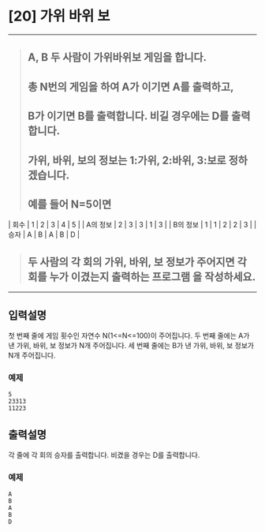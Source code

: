 
# [20] 가위 바위 보
---

> ## A, B 두 사람이 가위바위보 게임을 합니다. 
> ## 총 N번의 게임을 하여 A가 이기면 A를 출력하고, 
> ## B가 이기면 B를 출력합니다. 비길 경우에는 D를 출력합니다.
> ## 가위, 바위, 보의 정보는 1:가위, 2:바위, 3:보로 정하겠습니다.
> ## 예를 들어 N=5이면

| 회수 | 1 | 2 | 3 | 4 | 5 |
| A의 정보 | 2 | 3 | 3 | 1 | 3 |
| B의 정보 | 1 | 1 | 2 | 2 | 3 |
| 승자 | A | B | A | B | D |


> ## 두 사람의 각 회의 가위, 바위, 보 정보가 주어지면 각 회를 누가 이겼는지 출력하는 프로그램 을 작성하세요.

---

## 입력설명
첫 번째 줄에 게임 횟수인 자연수 N(1<=N<=100)이 주어집니다. 
두 번째 줄에는 A가 낸 가위, 바위, 보 정보가 N개 주어집니다. 
세 번째 줄에는 B가 낸 가위, 바위, 보 정보가 N개 주어집니다.

### 예제
```
5 
23313 
11223
```

## 출력설명
각 줄에 각 회의 승자를 출력합니다. 비겼을 경우는 D를 출력합니다.

### 예제

```
A 
B 
A 
B 
D
```


